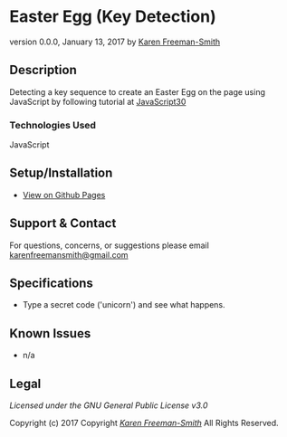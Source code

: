 # Easter Egg (Key Detection)
version 0.0.0, January 13, 2017
by [Karen Freeman-Smith](https://karenfreemansmith.github.io)

## Description
Detecting a key sequence to create an Easter Egg on the page using JavaScript by following tutorial at [JavaScript30](https://github.com/wesbos/JavaScript30)

### Technologies Used
JavaScript

## Setup/Installation
* [View on Github Pages](https://karenfreemansmith.github.io/JS30-Day12-EasterEgg)

## Support & Contact
For questions, concerns, or suggestions please email karenfreemansmith@gmail.com

## Specifications
* Type a secret code ('unicorn') and see what happens.

## Known Issues
* n/a

## Legal
*Licensed under the GNU General Public License v3.0*

Copyright (c) 2017 Copyright _[Karen Freeman-Smith](https://karenfreemansmith.github.io)_ All Rights Reserved.
